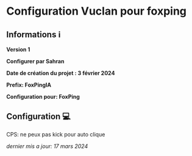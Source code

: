 # Configuration Vuclan pour foxping


## Informations ℹ️

**Version 1**

**Configurer par Sahran**

**Date de création du projet : 3 février 2024**

**Prefix: FoxPingIA**

**Configuration pour: FoxPing**

## Configuration 💻
CPS: ne peux pas kick pour auto clique






_dernier mis a jour: 17 mars 2024_
